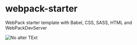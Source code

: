 # webpack-starter
WebPack starter template with Babel, CSS, SASS, HTML and WebPackDevServer

![No alter TExt](https://cdn-images-1.medium.com/max/1661/1*ATx8gbzyhKdIsb3xZxoDug.png)
